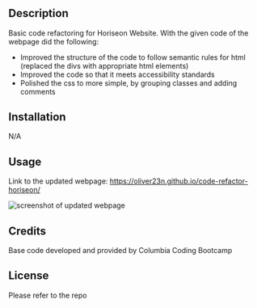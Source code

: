 # <Horiseon Website>

## Description

Basic code refactoring for Horiseon Website.
With the given code of the webpage did the following:
* Improved the structure of the code to follow semantic rules for html (replaced the divs with appropriate html elements)
* Improved the code so that it meets accessibility standards
* Polished the css to more simple, by grouping classes and adding comments
    


## Installation

N/A

## Usage
Link to the updated webpage: https://oliver23n.github.io/code-refactor-horiseon/

![screenshot of updated webpage](assets/images/screenshot.png)
## Credits

Base code developed and provided by Columbia Coding Bootcamp

## License

Please refer to the repo
